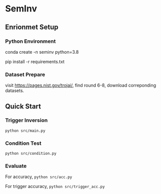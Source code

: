 # SemInv

## Enrionmet Setup

### Python Environment

conda create -n seminv python=3.8

pip install -r requirements.txt

### Dataset Prepare

visit https://pages.nist.gov/trojai/, find round 6-8, download correponding datasets.

## Quick Start

### Trigger Inversion

`python src/main.py`

### Condition Test

`python src/condition.py`

### Evaluate

For accuracy, `python src/acc.py`

For trigger accuracy, `python src/trigger_acc.py`
